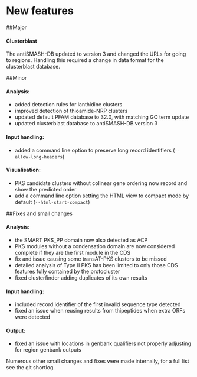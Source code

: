 # New features
##Major
<h4>Clusterblast</h4>
The antiSMASH-DB updated to version 3 and changed the URLs for going to regions.
Handling this required a change in data format for the clusterblast database.

##Minor

<h4>Analysis:</h4>

* added detection rules for lanthidine clusters
* improved detection of thioamide-NRP clusters
* updated default PFAM database to 32.0, with matching GO term update
* updated clusterblast database to antiSMASH-DB version 3

<h4>Input handling:</h4>

* added a command line option to preserve long record identifiers (`--allow-long-headers`)

<h4>Visualisation:</h4>

* PKS candidate clusters without colinear gene ordering now record and show the predicted order
* add a command line option setting the HTML view to compact mode by default (`--html-start-compact`)

##Fixes and small changes

<h4>Analysis:</h4>

* the SMART PKS_PP domain now also detected as ACP
* PKS modules without a condensation domain are now considered complete if they are the first module in the CDS
* fix and issue causing some transAT-PKS clusters to be missed
* detailed analysis of Type II PKS has been limited to only those CDS features fully contained by the protocluster
* fixed clusterfinder adding duplicates of its own results

<h4>Input handling:</h4>

* included record identifier of the first invalid sequence type detected
* fixed an issue when reusing results from thipeptides when extra ORFs were detected

<h4>Output:</h4>

* fixed an issue with locations in genbank qualifiers not properly adjusting for region genbank outputs

Numerous other small changes and fixes were made internally, for a full list see the git shortlog.
